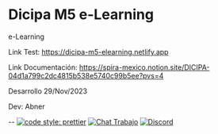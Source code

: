 # Dicipa M5 e-Learning

e-Learning

Link Test: https://dicipa-m5-elearning.netlify.app

Link Documentación: https://spira-mexico.notion.site/DICIPA-04d1a799c2dc4815b538e5740c99b5ee?pvs=4

Desarrollo 29/Nov/2023

Dev: Abner

--
<a href="https://github.com/prettier/prettier"><img alt="code style: prettier" src="https://img.shields.io/badge/code_style-prettier-ff69b4.svg"></a> 
<a href="https://spiramexico.slack.com"><img alt="Chat Trabajo" src="https://img.shields.io/badge/Slack-Chat-blue.svg"></a>
<a href="https://discord.gg/FEfEFUp"><img alt="Discord" src="https://img.shields.io/discord/687863078486016040?label=Discord&logo=Discord&logoColor=Discord&style=plastic"></a>
